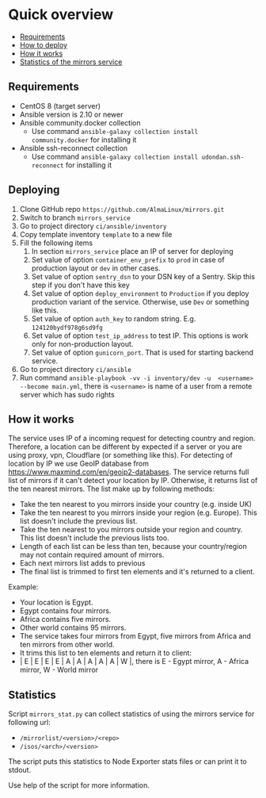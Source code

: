 # Quick overview

* [Requirements](#Requirements)
* [How to deploy](#Deploying)
* [How it works](#How-it-works)
* [Statistics of the mirrors service](#Statistics)

## Requirements

* CentOS 8 (target server)
* Ansible version is 2.10 or newer
* Ansible community.docker collection
    * Use command `ansible-galaxy collection install community.docker` for installing it
* Ansible ssh-reconnect collection
    * Use command `ansible-galaxy collection install udondan.ssh-reconnect` for installing it

## Deploying

1. Clone GitHub repo `https://github.com/AlmaLinux/mirrors.git`
2. Switch to branch `mirrors_service`
3. Go to project directory `ci/ansible/inventory`
4. Copy template inventory `template` to a new file
5. Fill the following items
    1. In section `mirrors_service` place an IP of server for deploying
    2. Set value of option `container_env_prefix` to `prod` in case of production layout or `dev` in other cases.
    3. Set value of option `sentry_dsn` to your DSN key of a Sentry. 
       Skip this step if you don't have this key
    4. Set value of option `deploy_environment` to `Production` if you deploy 
       production variant of the service. Otherwise, use `Dev` or something like this.
    5. Set value of option `auth_key` to random string. E.g. `124120bydf978g6sd9fg`
    7. Set value of option `test_ip_address` to test IP. This options is work only for non-production layout.
    8. Set value of option `gunicorn_port`. That is used for starting backend service.
6. Go to project directory `ci/ansible`
6. Run command `ansible-playbook -vv -i inventory/dev -u 
   <username> --become main.yml`, there is `<username>` is name of a user from a remote server which has sudo rights

## How it works
The service uses IP of a incoming request for detecting country and region. Therefore, a location can be different by expected if a server or you are using proxy, vpn, Cloudflare (or something like this).
For detecting of location by IP we use GeoIP database from https://www.maxmind.com/en/geoip2-databases.
The service returns full list of mirrors if it can't detect your location by IP.
Otherwise, it returns list of the ten nearest mirrors. The list make up by following methods:
- Take the ten nearest to you mirrors inside your country (e.g. inside UK)
- Take the ten nearest to you mirrors inside your region (e.g. Europe). This list doesn't include the previous list.
- Take the ten nearest to you mirrors outside your region and country. This list doesn't include the previous lists too.
- Length of each list can be less than ten, because your country/region may not contain required amount of mirrors.
- Each next mirrors list adds to previous
- The final list is trimmed to first ten elements and it's returned to a client.
  
Example:
- Your location is Egypt.
- Egypt contains four mirrors.
- Africa contains five mirrors.
- Other world contains 95 mirrors.
- The service takes four mirrors from Egypt, five mirrors from Africa and ten mirrors from other world.
- It trims this list to ten elements and return it to client:
- | E | E | E | E | A | A | A | A | A | W |, there is E - Egypt mirror, A - Africa mirror, W - World mirror

## Statistics

Script `mirrors_stat.py` can collect statistics of using the mirrors service for following url:
* `/mirrorlist/<version>/<repo>`
* `/isos/<arch>/<version>`

The script puts this statistics to Node Exporter stats files or can print it to stdout.

Use help of the script for more information.
